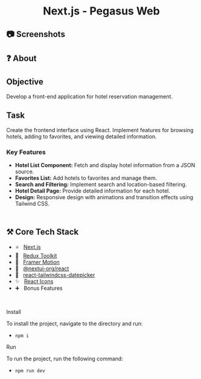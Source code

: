 <h1 align="center">
   Next.js - Pegasus Web
</h1>

<h2>
📷 Screenshots
</h2>

<h2>
❓ About
</h2>

## Objective

Develop a front-end application for hotel reservation management.

## Task

Create the frontend interface using React. Implement features for browsing hotels, adding to favorites, and viewing detailed information.

### Key Features

- **Hotel List Component:** Fetch and display hotel information from a JSON source.
- **Favorites List:** Add hotels to favorites and manage them.
- **Search and Filtering:** Implement search and location-based filtering.
- **Hotel Detail Page:** Provide detailed information for each hotel.
- **Design:** Responsive design with animations and transition effects using Tailwind CSS.

<h2>
<br />
⚒️ Core Tech Stack
</h2>

- ⭐️ &nbsp; [Next.js](https://nextjs.org)
- 🎈 &nbsp; [Redux Toolkit](https://redux-toolkit.js.org)
- 💚 &nbsp; [Framer Motion](https://www.framer.com/motion)
- 💙 &nbsp; [@nextui-org/react](https://nextui.org)
- 💜 &nbsp; [react-tailwindcss-datepicker](https://react-tailwindcss-datepicker.vercel.app)
- ✨ &nbsp; [React Icons](https://react-icons.github.io/react-icons)
- ➕ &nbsp; Bonus Features

<br />

Install

To install the project, navigate to the directory and run:

- `npm i`

Run

To run the project, run the following command:

- `npm run dev`
